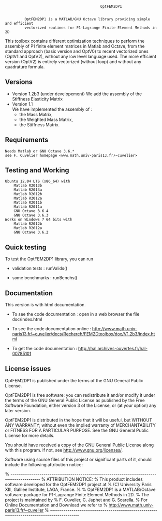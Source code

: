 

                                                OptFEM2DP1


             OptFEM2DP1 is a MATLAB/GNU Octave library providing simple and efficient
	         vectorized routines for P1-Lagrange Finite Element Methods in 2D
		 

This toolbox contains different optimization techniques to perform the assembly
of P1 finite element matrices in Matlab and Octave,  from the standard approach (basic version and OptV0)
to recent vectorized ones (OptV1 and OptV2), without any low level language used.
The more efficient version (OptV2) is entirely vectorized (without loop) and without any quadrature formula.

Versions
----------
  * Version 1.2b3 (under developement)
    We add the assembly of the Stiffness Elasticity Matrix
  * Version 1.1  
    We have implemented the assembly of :
    - the Mass Matrix, 
    - the Weighted Mass Matrix,
    - the Stiffness Matrix.

Requirements
--------------
    Needs Matlab or GNU Octave 3.6.*
    see F. Cuvelier homepage <www.math.univ-paris13.fr/~cuvelier>

Testing and Working
----------------------
    Ubuntu 12.04 LTS (x86_64) with
        Matlab R2013b
        Matlab R2013a
        Matlab R2012b
        Matlab R2012a
        Matlab R2011b
        Matlab R2011a
        GNU Octave 3.6.4
        GNU Octave 3.6.3
    Works on Windows 7 64 bits with
        Matlab R2012b
        Matlab R2012a
        GNU Octave 3.6.2

Quick testing
---------------
To test the OptFEM2DP1 library, you can run

* validation tests : runValids() 

* some benchmarks  : runBenchs()

Documentation
---------------
This version is with html documentation.

* To see the code documentation :
    open in a web browser the file doc/index.html
    
* To see the code documentation online :
   <http://www.math.univ-paris13.fr/~cuvelier/docs/Recherch/FEM2Dtoolbox/doc/V1.2b3/index.html>

* To get the code documentation :
   <http://hal.archives-ouvertes.fr/hal-00785101> 

License issues
-----------------
OptFEM2DP1 is published under the terms of the GNU General Public License.

OptFEM2DP1 is free software: you can redistribute it and/or modify it under the terms
of the GNU General Public License as published by the Free Software Foundation,
either version 3 of the License, or (at your option) any later version.

OptFEM2DP1 is distributed in the hope that it will be useful, but WITHOUT ANY WARRANTY;
without even the implied warranty of MERCHANTABILITY or FITNESS FOR A PARTICULAR PURPOSE.
See the GNU General Public License for more details.

You should have received a copy of the GNU General Public License along with this program.
If not, see http://www.gnu.org/licenses/.

Software using source files of this project or significant parts of it,
should include the following attribution notice:

% ---------------------------------------------------------------------------------------------
% ATTRIBUTION NOTICE:
% This product includes software developed for the OptFEM2DP1 project at
% (C) University Paris XIII, Galilee Institute, LAGA, France.
%
% OptFEM2DP1 is a MATLAB/Octave software package for P1-Lagrange Finite Element Methods in 2D.
% The project is maintained by
% F. Cuvelier, C. Japhet and G. Scarella.
% For Online Documentation and Download we refer to
% <http://www.math.univ-paris13.fr/~cuvelier>
% ---------------------------------------------------------------------------------------------

    

